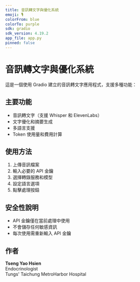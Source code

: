 ```yaml
---
title: 音訊轉文字與優化系統
emoji: 🎙️
colorFrom: blue
colorTo: purple
sdk: gradio
sdk_version: 4.19.2
app_file: app.py
pinned: false
---
```


# 音訊轉文字與優化系統

這是一個使用 Gradio 建立的音訊轉文字應用程式，支援多種功能：

## 主要功能

- 音訊轉文字（支援 Whisper 和 ElevenLabs）
- 文字優化和摘要生成
- 多語言支援
- Token 使用量和費用計算

## 使用方法

1. 上傳音訊檔案
2. 輸入必要的 API 金鑰
3. 選擇轉錄服務和模型
4. 設定語言選項
5. 點擊處理按鈕

## 安全性說明

- API 金鑰僅在當前處理中使用
- 不會儲存任何敏感資訊
- 每次使用需重新輸入 API 金鑰

## 作者

**Tseng Yao Hsien**  
Endocrinologist  
Tungs' Taichung MetroHarbor Hospital 